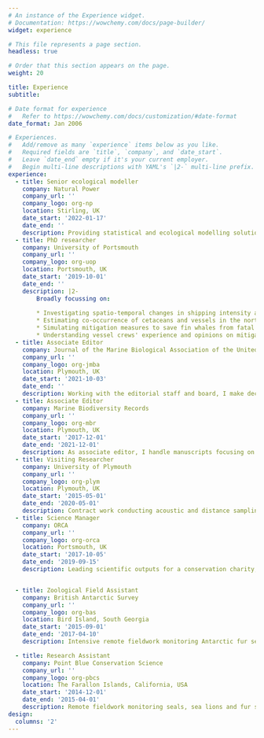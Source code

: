 ```yaml
---
# An instance of the Experience widget.
# Documentation: https://wowchemy.com/docs/page-builder/
widget: experience

# This file represents a page section.
headless: true

# Order that this section appears on the page.
weight: 20

title: Experience
subtitle:

# Date format for experience
#   Refer to https://wowchemy.com/docs/customization/#date-format
date_format: Jan 2006

# Experiences.
#   Add/remove as many `experience` items below as you like.
#   Required fields are `title`, `company`, and `date_start`.
#   Leave `date_end` empty if it's your current employer.
#   Begin multi-line descriptions with YAML's `|2-` multi-line prefix.
experience:
  - title: Senior ecological modeller
    company: Natural Power
    company_url: ''
    company_logo: org-np
    location: Stirling, UK
    date_start: '2022-01-17'
    date_end: ''
    description: Providing statistical and ecological modelling solutions to support renewable energy projects. Using industry standard techniques, including stochastic Collision Risk Modelling for birds in proximity to wind-farm developments, colony apportioning, and impact analysis. 
  - title: PhD researcher
    company: University of Portsmouth
    company_url: ''
    company_logo: org-uop
    location: Portsmouth, UK
    date_start: '2019-10-01'
    date_end: ''
    description: |2-
        Broadly focussing on:
        
        * Investigating spatio-temporal changes in shipping intensity and ecological impacts
        * Estimating co-occurrence of cetaceans and vessels in the north-east Atlantic
        * Simulating mitigation measures to save fin whales from fatal collisions
        * Understanding vessel crews' experience and opinions on mitigation measures 
  - title: Associate Editor
    company: Journal of the Marine Biological Association of the United Kingdom
    company_url: ''
    company_logo: org-jmba
    location: Plymouth, UK
    date_start: '2021-10-03'
    date_end: ''
    description: Working with the editorial staff and board, I make decisions on the suitability of marine mammal manuscripts for the journal, and communicate with authors and reviewers. 
  - title: Associate Editor
    company: Marine Biodiversity Records
    company_url: ''
    company_logo: org-mbr
    location: Plymouth, UK
    date_start: '2017-12-01'
    date_end: '2021-12-01'
    description: As associate editor, I handle manuscripts focusing on marine mammal, shark and other marine megafauna distribution. This involves reviewing manuscripts, contact with authors and reviewers, and making publication recommendations.
  - title: Visiting Researcher
    company: University of Plymouth
    company_url: ''
    company_logo: org-plym
    location: Plymouth, UK
    date_start: '2015-05-01'
    date_end: '2020-05-01'
    description: Contract work conducting acoustic and distance sampling analysis extended to supervision of MRes students and manuscript preparation. Student projects focussed on harbour porpoise distribution modelling, ship strike risk for whales, and the response of plankton communities to climate change.
  - title: Science Manager
    company: ORCA
    company_url: ''
    company_logo: org-orca
    location: Portsmouth, UK
    date_start: '2017-10-05'
    date_end: '2019-09-15'
    description: Leading scientific outputs for a conservation charity, I was responsible for the data life-cycle from pre-deployment equipment set-up, collation and database management, follow-up training, mapping, data-analysis and producing accessible and peer-reviewed publications. I fostered and maintained international collaborations, and devised and delivered novel research projects. 


  - title: Zoological Field Assistant
    company: British Antarctic Survey
    company_url: ''
    company_logo: org-bas
    location: Bird Island, South Georgia
    date_start: '2015-09-01'
    date_end: '2017-04-10'
    description: Intensive remote fieldwork monitoring Antarctic fur seals, leopard seals and southern elephant seals in the sub-Antarctic for 18 months. Working as part of a small over-wintering team of four, I helped to maintain the base, managed the laboratory and communication facilities, organised sample exports and assisted colleagues with seabird monitoring. 

  - title: Research Assistant
    company: Point Blue Conservation Science
    company_url: ''
    company_logo: org-pbcs
    location: The Farallon Islands, California, USA
    date_start: '2014-12-01'
    date_end: '2015-04-01'
    description: Remote fieldwork monitoring seals, sea lions and fur seals breeding on the island, and whales and dolphins transiting through the area.
design:
  columns: '2'
---
```

